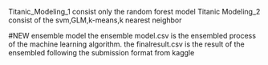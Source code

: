 

Titanic_Modeling_1 consist only the random forest model
Titanic Modeling_2 consist of the svm,GLM,k-means,k nearest neighbor 

#NEW ensemble model
the ensemble model.csv is the ensembled process of the machine learning algorithm.
the finalresult.csv is the result of the ensembled following the submission format from kaggle

